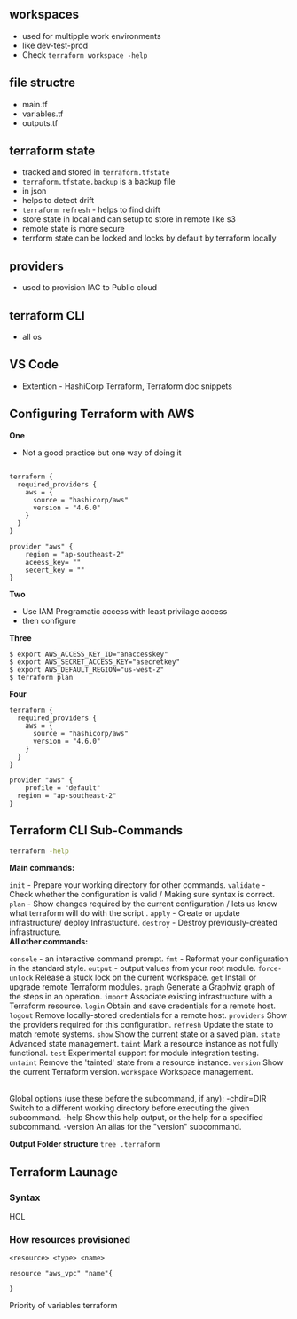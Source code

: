 ## workspaces
- used for multipple work environments
- like dev-test-prod
- Check  `terraform workspace -help`


## file structre 
- main.tf
- variables.tf 
- outputs.tf 

## terraform state

- tracked and stored in `terraform.tfstate` 
- `terraform.tfstate.backup` is a backup file
- in json 
- helps to detect drift
- `terraform refresh` - helps to find drift
- store state in local and can setup to store in remote like s3
- remote state is more secure
- terrform state can be locked and locks by default by terraform locally


## providers
- used to provision IAC to Public cloud

## terraform CLI
-  all os

## VS Code
-  Extention - HashiCorp Terraform, Terraform doc snippets

## Configuring Terraform with AWS 

**One**
-  Not a good practice but one way of doing it

```

terraform {
  required_providers {
    aws = {
      source = "hashicorp/aws"
      version = "4.6.0"
    }
  }
}

provider "aws" {
    region = "ap-southeast-2"
    aceess_key= ""
    secert_key = ""
}

```

**Two**

- Use IAM Programatic access with least privilage access
- then configure 


**Three**
```
$ export AWS_ACCESS_KEY_ID="anaccesskey"
$ export AWS_SECRET_ACCESS_KEY="asecretkey"
$ export AWS_DEFAULT_REGION="us-west-2"
$ terraform plan
```
**Four**
```
terraform {
  required_providers {
    aws = {
      source = "hashicorp/aws"
      version = "4.6.0"
    }
  }
}

provider "aws" {
    profile = "default"
  region = "ap-southeast-2"
}
```

## Terraform CLI Sub-Commands

```bash
terraform -help
```

**Main commands:**

  `init`          - Prepare your working directory for other commands.
  `validate`      - Check whether the configuration is valid / Making sure     syntax is correct.
  `plan`         - Show changes required by the current configuration / lets us know what terraform will do with the script .
  `apply`         - Create or update infrastructure/ deploy Infrastucture.
  `destroy`      - Destroy previously-created infrastructure.
</br>
**All other commands:**

  `console` - an interactive command prompt.
  `fmt`    - Reformat your configuration in the standard style.
  `output` - output values from your root module.
  `force-unlock`  Release a stuck lock on the current workspace.
  `get`          Install or upgrade remote Terraform modules.
  `graph`         Generate a Graphviz graph of the steps in an operation.
  `import`        Associate existing infrastructure with a Terraform resource.
  `login`         Obtain and save credentials for a remote host.
  `logout`        Remove locally-stored credentials for a remote host.
  `providers`    Show the providers required for this configuration.
  `refresh`       Update the state to match remote systems.
  `show`         Show the current state or a saved plan.
  `state`         Advanced state management.
  `taint`         Mark a resource instance as not fully functional.
  `test`         Experimental support for module integration testing.
  `untaint`       Remove the 'tainted' state from a resource instance.
  `version`       Show the current Terraform version.
  `workspace`     Workspace management.

</br>
Global options (use these before the subcommand, if any):
  -chdir=DIR    Switch to a different working directory before executing the
                given subcommand.
  -help         Show this help output, or the help for a specified subcommand.
  -version      An alias for the "version" subcommand.


**Output Folder structure** `tree .terraform`

## Terraform Launage

### Syntax
HCL



### How resources provisioned 
`<resource> <type> <name>`

```hcl
resource "aws_vpc" "name"{

} 
```

Priority of variables terraform